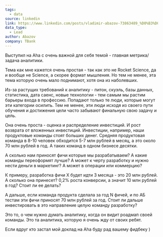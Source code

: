 ```yaml
---
tags:
  - data
source: linkedin
link: https://www.linkedin.com/posts/vladimir-abazov-73863489_%D0%B3%D0%BB%D0%B0%D0%B2%D0%BD%D0%B0%D1%8F-%D0%B7%D0%B0%D0%B4%D0%B0%D1%87%D0%B0-%D0%B0%D0%BD%D0%B0%D0%BB%D0%B8%D1%82%D0%B8%D0%BA%D0%B0-%D0%B2%D1%8B%D1%81%D1%82%D1%83%D0%BF%D0%B8%D0%BB-%D0%BD%D0%B0-aha-activity-7208813607311073280-SINv?utm_source=share&utm_medium=member_desktop
data_type:
  - Lead
author: Abazov
company: TBank
---
```

Выступил на Aha с очень важной для себя темой - главная метрика/задача аналитики.  
  
Тема как мне кажется очень простая - так как это не Rocket Science, да и вообще не Science, а скорее формат мышления. Но тем не менее, эта тема которую очень мало поднимают, хотя она из наболевших.  
  
Из-за растущих требований к аналитику - питон, скуэль, базы данных, статистика, дата саенс, новые технологии - тем самым мы растим барьеры входа в профессию. Попадают только те люди, которые могут эти категории осилить. Тем не менее, эти люди исходя из своего пути обучения и достижения цели часто забывают финальную свою задачу и цель.  
  
Она очень проста - оценка и распределение инвестиций. И рост возврата от вложенных инвестиций. Инвестиции, например, наши продуктовые команды стоят больших денег. Средняя продуктовая команда в 8-10 человек обходится 5-7 млн рублей в месяц, а это около 70 млн рублей в год. А таких команд в одном бизнесе десятки.  
  
А сколько нам приносят фичи которые мы разрабатываем? А какие команды переоформят лучше? А может к черту разработку и нужно нести деньги в маркетинг? А может в операции или коммерцию?  
  
К примеру, разработка фичи X будет идти 3 месяца - это 20 млн рублей. А сколько она принесет? 0,2% роста конверсии, а значит 10 млн рублей в год? Стоит ли ее делать?  
  
А дальше, если команда продукта сделала за год N фичей, и по АБ тестам эти фичи приносят 70 млн рублей за год. Стоит ли дальше инвестировать в это направление целую команду разработку?  
  
Это то, о чем нужно думать аналитику, когда он видит роадмап своей команды. Это та аналитика, которую я очень жду от своих ребят.  
  
Если вдруг кто застал мой доклад на Aha буду рад вашему фидбеку )